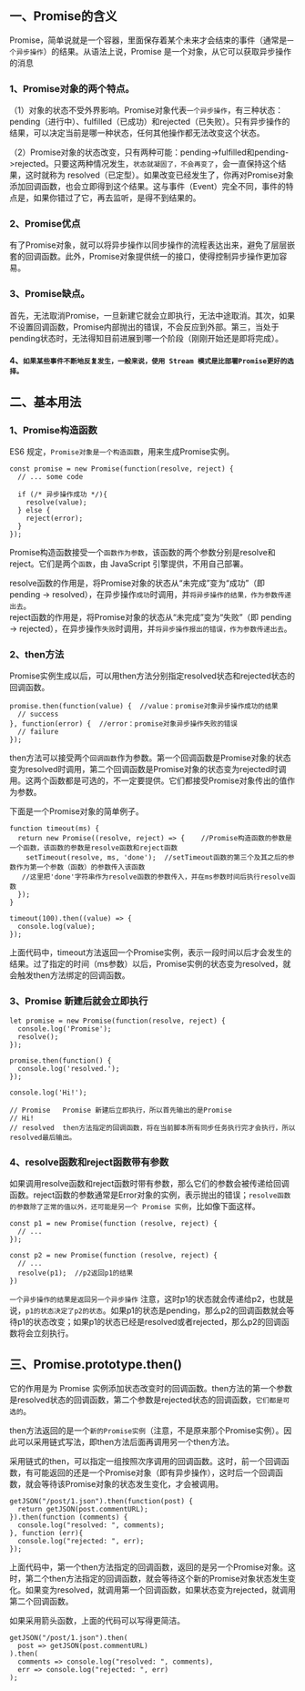 ## 一、Promise的含义
 Promise，简单说就是一个容器，里面保存着某个未来才会结束的事件（通常是`一个异步操作`）的结果。从语法上说，Promise 是一个对象，从它可以获取异步操作的消息
 ### 1、Promise对象的两个特点。

（1）对象的状态不受外界影响。Promise对象代表`一个异步操作`，有三种状态：pending（进行中）、fulfilled（已成功）和rejected（已失败）。只有异步操作的结果，可以决定当前是哪一种状态，任何其他操作都无法改变这个状态。

（2）Promise对象的状态改变，只有两种可能：pending->fulfilled和pending->rejected。只要这两种情况发生，`状态就凝固了，不会再变了`，会一直保持这个结果，这时就称为 resolved（已定型）。如果改变已经发生了，你再对Promise对象添加回调函数，也会立即得到这个结果。这与事件（Event）完全不同，事件的特点是，如果你错过了它，再去监听，是得不到结果的。

### 2、Promise优点 
有了Promise对象，就可以将异步操作以同步操作的流程表达出来，避免了层层嵌套的回调函数。此外，Promise对象提供统一的接口，使得控制异步操作更加容易。

### 3、Promise缺点。
首先，无法取消Promise，一旦新建它就会立即执行，无法中途取消。其次，如果不设置回调函数，Promise内部抛出的错误，不会反应到外部。第三，当处于pending状态时，无法得知目前进展到哪一个阶段（刚刚开始还是即将完成）。
#### 4、`如果某些事件不断地反复发生，一般来说，使用 Stream 模式是比部署Promise更好的选择。`

## 二、基本用法
### 1、Promise构造函数
ES6 规定，`Promise对象是一个构造函数`，用来生成Promise实例。

    const promise = new Promise(function(resolve, reject) {
      // ... some code

      if (/* 异步操作成功 */){
        resolve(value);
      } else {
        reject(error);
      }
    });
Promise构造函数接受一个`函数作为参数`，该函数的两个参数分别是resolve和reject。它们是两个`函数`，由 JavaScript 引擎提供，不用自己部署。<br>

resolve函数的作用是，将Promise对象的状态从“未完成”变为“成功”（即 pending -> resolved），在异步操作`成功`时调用，并`将异步操作的结果，作为参数传递出去`。<br>
reject函数的作用是，将Promise对象的状态从“未完成”变为“失败”（即 pending -> rejected），在异步操作`失败`时调用，并`将异步操作报出的错误，作为参数传递出去`。
### 2、then方法
Promise实例生成以后，可以用then方法分别指定resolved状态和rejected状态的回调函数。

    promise.then(function(value) {  //value：promise对象异步操作成功的结果
      // success
    }, function(error) {  //error：promise对象异步操作失败的错误
      // failure
    });
then方法可以接受两个`回调函数`作为参数。第一个回调函数是Promise对象的状态变为resolved时调用，第二个回调函数是Promise对象的状态变为rejected时调用。这两个函数都是可选的，不一定要提供。它们都接受Promise对象传出的值作为参数。<br>

下面是一个Promise对象的简单例子。

    function timeout(ms) {
      return new Promise((resolve, reject) => {    //Promise构造函数的参数是一个函数，该函数的参数是resolve函数和reject函数
        setTimeout(resolve, ms, 'done');  //setTimeout函数的第三个及其之后的参数作为第一个参数（函数）的参数传入该函数
       //这里把'done'字符串作为resolve函数的参数传入，并在ms参数时间后执行resolve函数
      });
    }

    timeout(100).then((value) => {  
      console.log(value);
    });
上面代码中，timeout方法返回一个Promise实例，表示一段时间以后才会发生的结果。过了指定的时间（ms参数）以后，Promise实例的状态变为resolved，就会触发then方法绑定的回调函数。
### 3、Promise 新建后就会立即执行
    let promise = new Promise(function(resolve, reject) {
      console.log('Promise');
      resolve();
    });

    promise.then(function() {
      console.log('resolved.');
    });

    console.log('Hi!');

    // Promise   Promise 新建后立即执行，所以首先输出的是Promise
    // Hi!
    // resolved  then方法指定的回调函数，将在当前脚本所有同步任务执行完才会执行，所以resolved最后输出。
### 4、resolve函数和reject函数带有参数
如果调用resolve函数和reject函数时带有参数，那么它们的参数会被传递给回调函数。reject函数的参数通常是Error对象的实例，表示抛出的错误；`resolve函数的参数除了正常的值以外，还可能是另一个 Promise 实例`，比如像下面这样。

    const p1 = new Promise(function (resolve, reject) {
      // ...
    });

    const p2 = new Promise(function (resolve, reject) {
      // ...
      resolve(p1);  //p2返回p1的结果
    })
`一个异步操作的结果是返回另一个异步操作`
注意，这时p1的状态就会传递给p2，也就是说，`p1的状态决定了p2的状态`。如果p1的状态是pending，那么p2的回调函数就会等待p1的状态改变；如果p1的状态已经是resolved或者rejected，那么p2的回调函数将会立刻执行。
## 三、Promise.prototype.then()
它的作用是为 Promise 实例添加状态改变时的回调函数。then方法的第一个参数是resolved状态的回调函数，第二个参数是rejected状态的回调函数，`它们都是可选的`。<br>

then方法返回的是一个`新的Promise实例`（注意，不是原来那个Promise实例）。因此可以采用链式写法，即then方法后面再调用另一个then方法。<br>

采用链式的then，可以指定一组按照次序调用的回调函数。这时，前一个回调函数，有可能返回的还是一个Promise对象（即有异步操作），这时后一个回调函数，就会等待该Promise对象的状态发生变化，才会被调用。

    getJSON("/post/1.json").then(function(post) {
      return getJSON(post.commentURL);
    }).then(function (comments) {
      console.log("resolved: ", comments);
    }, function (err){
      console.log("rejected: ", err);
    });
上面代码中，第一个then方法指定的回调函数，返回的是另一个Promise对象。这时，第二个then方法指定的回调函数，就会等待这个新的Promise对象状态发生变化。如果变为resolved，就调用第一个回调函数，如果状态变为rejected，就调用第二个回调函数。<br>

如果采用箭头函数，上面的代码可以写得更简洁。

    getJSON("/post/1.json").then(
      post => getJSON(post.commentURL)
    ).then(
      comments => console.log("resolved: ", comments),
      err => console.log("rejected: ", err)
    );

